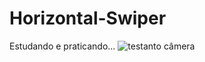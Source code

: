 # Horizontal-Swiper 
Estudando e praticando...
![testanto câmera](https://github.com/eniocharles/first-app/assets/120492104/8ea8beac-9ca7-4f48-8ac5-063746386e77)
